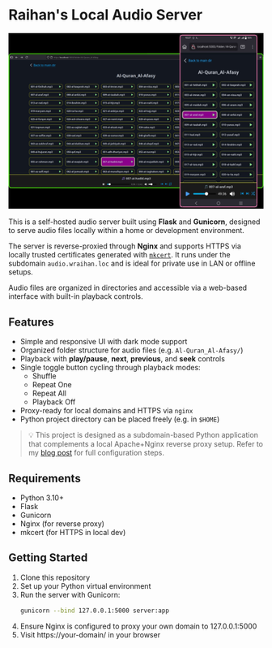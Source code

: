 # Raihan's Local Audio Server

![Tangkap Layar](desktop-and-mobile-view.jpg)

This is a self-hosted audio server built using **Flask** and **Gunicorn**, designed to serve audio files locally within a home or development environment.

The server is reverse-proxied through **Nginx** and supports HTTPS via locally trusted certificates generated with [`mkcert`](https://github.com/FiloSottile/mkcert). It runs under the subdomain `audio.wraihan.loc` and is ideal for private use in LAN or offline setups.

Audio files are organized in directories and accessible via a web-based interface with built-in playback controls.

## Features

- Simple and responsive UI with dark mode support
- Organized folder structure for audio files (e.g. `Al-Quran_Al-Afasy/`)
- Playback with **play/pause**, **next**, **previous**, and **seek** controls
- Single toggle button cycling through playback modes:
  - Shuffle
  - Repeat One
  - Repeat All
  - Playback Off
- Proxy-ready for local domains and HTTPS via `nginx`
- Python project directory can be placed freely (e.g. in `$HOME`)

> 💡 This project is designed as a subdomain-based Python application that complements a local Apache+Nginx reverse proxy setup. Refer to my [blog post](https://wraihan.com/posts/nginx-sebagai-proksi-songsang-untuk-pelayan-apache/) for full configuration steps.

## Requirements

- Python 3.10+
- Flask
- Gunicorn
- Nginx (for reverse proxy)
- mkcert (for HTTPS in local dev)

## Getting Started

1. Clone this repository
1. Set up your Python virtual environment
1. Run the server with Gunicorn:
   ```bash
   gunicorn --bind 127.0.0.1:5000 server:app
   ```
1. Ensure Nginx is configured to proxy your own domain to 127.0.0.1:5000
1. Visit https://your-domain/ in your browser

